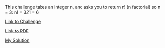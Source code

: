 This challenge takes an integer n, and asks you to return n! (n factorial) so n = 3: n! = 3*2*1 = 6

[Link to Challenge](https://www.hackerrank.com/challenges/30-recursion/problem)

[Link to PDF](./30-recursion-English.pdf)

[My Solution](./recursion.py)
